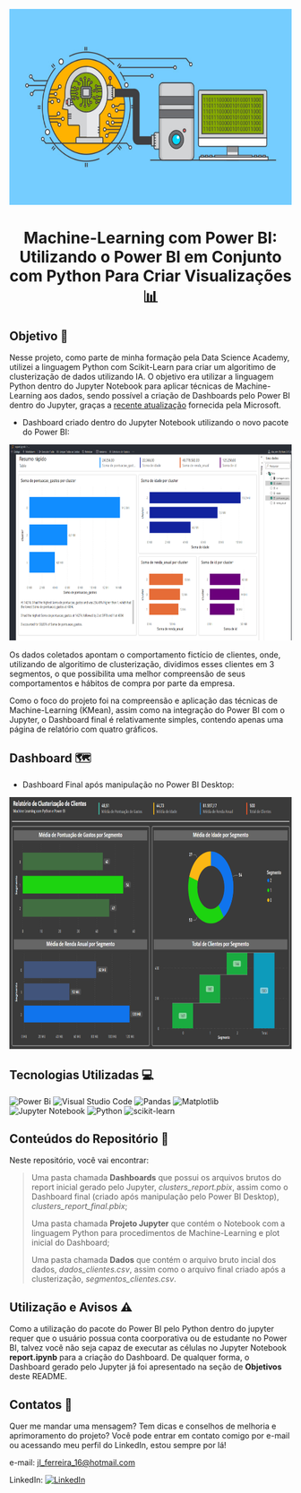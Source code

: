 <kbd><img
src="https://github.com/JoSEPHDev2022/Dash_Machine_Learning/blob/master/images/machine_learning_banner.jpg?raw=true" width=1000 height=350></kbd>

<h1>
    <p align="center">
        Machine-Learning com Power BI: Utilizando o Power BI em Conjunto com Python Para Criar Visualizações 📊
    </p>
</h1>

## Objetivo 🎯

Nesse projeto, como parte de minha formação pela Data Science Academy, utilizei a linguagem Python com Scikit-Learn para criar um algoritimo de clusterização de dados utilizando IA. O objetivo era utilizar a linguagem Python dentro do Jupyter Notebook para aplicar técnicas de Machine-Learning aos dados, sendo possível a criação de Dashboards pelo Power BI dentro do Jupyter, graças a [recente atualização](https://powerbi.microsoft.com/pt-br/blog/announcing-power-bi-in-jupyter-notebooks/) fornecida pela Microsoft.

- Dashboard criado dentro do Jupyter Notebook utilizando o novo pacote do Power BI:

<kbd><img
src="https://github.com/JoSEPHDev2022/Dash_Machine_Learning/blob/master/images/dash_jupyter.png?raw=true" width=1000 height=350></kbd>

Os dados coletados apontam o comportamento fictício de clientes, onde, utilizando de algoritimo de clusterização, dividimos esses clientes em 3 segmentos, o que possibilita uma melhor compreensão de seus comportamentos e hábitos de compra por parte da empresa.

Como o foco do projeto foi na compreensão e aplicação das técnicas de Machine-Learning (KMean), assim como na integração do Power BI com o Jupyter, o Dashboard final é relativamente simples, contendo apenas uma página de relatório com quatro gráficos.

## Dashboard 🗺️

- Dashboard Final após manipulação no Power BI Desktop:

<img src="https://github.com/JoSEPHDev2022/Dash_Machine_Learning/blob/master/images/dash_final.png?raw=true" width=1500 height=450>

## Tecnologias Utilizadas 💻

![Power Bi](https://img.shields.io/badge/power_bi-F2C811?style=for-the-badge&logo=powerbi&logoColor=black) ![Visual Studio Code](https://img.shields.io/badge/Visual%20Studio%20Code-0078d7.svg?style=for-the-badge&logo=visual-studio-code&logoColor=white) ![Pandas](https://img.shields.io/badge/pandas-%23150458.svg?style=for-the-badge&logo=pandas&logoColor=white) ![Matplotlib](https://img.shields.io/badge/Matplotlib-%23ffffff.svg?style=for-the-badge&logo=Matplotlib&logoColor=black) ![Jupyter Notebook](https://img.shields.io/badge/jupyter-%23FA0F00.svg?style=for-the-badge&logo=jupyter&logoColor=white) ![Python](https://img.shields.io/badge/python-3670A0?style=for-the-badge&logo=python&logoColor=ffdd54) ![scikit-learn](https://img.shields.io/badge/scikit--learn-%23F7931E.svg?style=for-the-badge&logo=scikit-learn&logoColor=white)

## Conteúdos do Repositório 📁

Neste repositório, você vai encontrar:

> Uma pasta chamada **Dashboards** que possui os arquivos brutos do report inicial gerado pelo Jupyter, *clusters_report.pbix*, assim como o Dashboard final (criado após manipulação pelo Power BI Desktop), *clusters_report_final.pbix*;
>
> Uma pasta chamada **Projeto Jupyter** que contém o Notebook com a linguagem Python para procedimentos de Machine-Learning e plot inicial do Dashboard;
>
> Uma pasta chamada **Dados** que contém o arquivo bruto incial dos dados, *dados_clientes.csv*, assim como o arquivo final criado após a clusterização, *segmentos_clientes.csv*.

## Utilização e Avisos ⚠️

Como a utilização do pacote do Power BI pelo Python dentro do jupyter requer que o usuário possua conta coorporativa ou de estudante no Power BI, talvez você não seja capaz de executar as células no Jupyter Notebook  **report.ipynb** para a criação do Dashboard. De qualquer forma, o Dashboard gerado pelo Jupyter já foi apresentado na seção de **Objetivos** deste README.


## Contatos 📧

Quer me mandar uma mensagem? Tem dicas e conselhos de melhoria e aprimoramento do projeto? Você pode entrar em contato comigo por e-mail ou acessando meu perfil do LinkedIn, estou sempre por lá!

e-mail: jl_ferreira_16@hotmail.com

LinkedIn: [![LinkedIn](https://img.shields.io/badge/linkedin-%230077B5.svg?style=for-the-badge&logo=linkedin&logoColor=white)](https://www.linkedin.com/in/jose-luiz-ferreira-junior/)